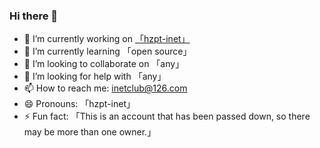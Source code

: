### Hi there 👋

- 🔭 I’m currently working on [「hzpt-inet」](https://github.com/hzpt-inet-club)
- 🌱 I’m currently learning 「open source」
- 👯 I’m looking to collaborate on 「any」
- 🤔 I’m looking for help with 「any」
- 📫 How to reach me: <inetclub@126.com>
- 😄 Pronouns: 「hzpt-inet」
- ⚡ Fun fact: 「This is an account that has been passed down, so there may be more than one owner.」

